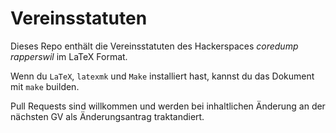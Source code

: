 Vereinsstatuten
===============

Dieses Repo enthält die Vereinsstatuten des Hackerspaces _coredump rapperswil_
im LaTeX Format.

Wenn du `LaTeX`, `latexmk` und `Make` installiert hast, kannst du das Dokument
mit `make` builden.

Pull Requests sind willkommen und werden bei inhaltlichen Änderung an der
nächsten GV als Änderungsantrag traktandiert.
